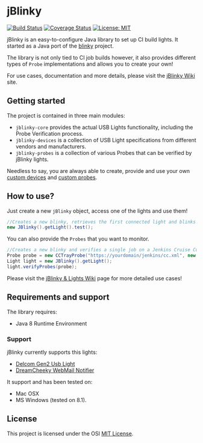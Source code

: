 # jBlinky
[![Build Status](https://travis-ci.org/rastadrian/jblinky.svg?branch=develop)](https://travis-ci.org/rastadrian/jblinky) [![Coverage Status](https://coveralls.io/repos/github/rastadrian/jblinky/badge.svg?branch=develop)](https://coveralls.io/github/rastadrian/jblinky?branch=develop) [![License: MIT](https://img.shields.io/badge/License-MIT-yellow.svg)](https://opensource.org/licenses/MIT) 

jBlinky is an easy-to-configure Java library to set up CI build lights. It started as a Java port of the [blinky](https://github.com/perryn/blinky) project.

The library is not only tied to CI job builds however, it also provides different types of `Probe` implementations and allows you to create your own!

For use cases, documentation and more details, please visit the [jBlinky Wiki](https://github.com/rastadrian/jblinky/wiki) site.

## Getting started

The project is contained in three main modules: 
* `jblinky-core` provides the actual USB Lights functionality, including the Probe Verification process.
* `jblinky-devices` is a collection of USB Light specifications from different vendors and manufacturers.
* `jblinky-probes` is a collection of various Probes that can be verified by jBlinky lights.

Needless to say, you are always able to create, provide and use your own [custom devices](https://github.com/rastadrian/jblinky/wiki/USB-Devices#create-your-own-usb-light-specification) and [custom probes](https://github.com/rastadrian/jblinky/wiki/Probes#custom-probes).

## How to use?

Just create a new `jBlinky` object, access one of the lights and use them! 

```java
//Creates a new blinky, retrieves the first connected light and blinks between red and green.
new JBlinky().getLight().test();
```

You can also provide the `Probes` that you want to monitor.

```java
//Creates a new blinky and verifies a single job on a Jenkins Cruise Control Tray.
Probe probe = new CCTrayProbe("https://yourdomain/jenkins/cc.xml", new String[] {"job-name"});
Light light = new JBlinky().getLight();
light.verifyProbes(probe);
```

Please visit the [jBlinky & Lights Wiki](https://github.com/rastadrian/jblinky/wiki/jBlinky-&-Lights) page for more detailed use cases!

## Requirements and support

The library requires:

* Java 8 Runtime Environment

### Support

jBlinky currently supports this lights:

* [Delcom Gen2 Usb Light](https://www.delcomproducts.com/productdetails.asp?productnum=904008)
* [DreamCheeky WebMail Notifier](http://dreamcheeky.com/webmail-notifier)

It support and has been tested on:

* Mac OSX
* MS Windows (tested on 8.1).

## License
This project is licensed under the OSI [MIT License](https://opensource.org/licenses/MIT).

